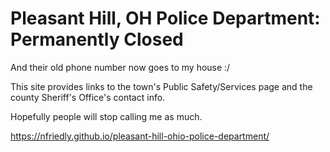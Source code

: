 # Pleasant Hill, OH Police Department: Permanently Closed

And their old phone number now goes to my house :/

This site provides links to the town's Public Safety/Services page and the county Sheriff's Office's contact info.

Hopefully people will stop calling me as much.

https://nfriedly.github.io/pleasant-hill-ohio-police-department/
